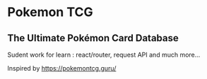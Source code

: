# Pokemon TCG

## The Ultimate Pokémon Card Database

Sudent work for learn : react/router, request API and much more...

Inspired by https://pokemontcg.guru/
